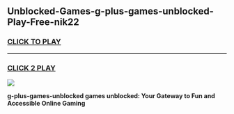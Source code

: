 
## Unblocked-Games-g-plus-games-unblocked-Play-Free-nik22
<h3>
<a href="https://premium76.site?title=g-plus-games-unblocked&ref=21A">CLICK TO PLAY</a></h3>
<hr>

<h3>
<a href="https://premium76.site?title=g-plus-games-unblocked&ref=21A">CLICK 2 PLAY</a>
  
</h3>

<a href="https://premium76.site?title=g-plus-games-unblocked&ref=21A"><img src="https://clearcache.store/games.png"></a>


**g-plus-games-unblocked games unblocked: Your Gateway to Fun and Accessible Online Gaming**
